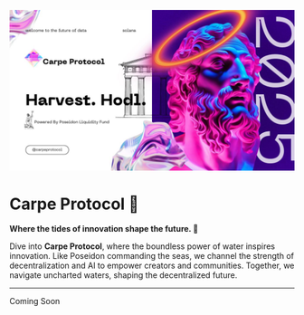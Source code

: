 ![Carpe Protocol](banner.jpg)

# Carpe Protocol 🔱
**Where the tides of innovation shape the future. 🌊**

Dive into **Carpe Protocol**, where the boundless power of water inspires innovation. Like Poseidon commanding the seas, we channel the strength of decentralization and AI to empower creators and communities. Together, we navigate uncharted waters, shaping the decentralized future.

---

Coming Soon
